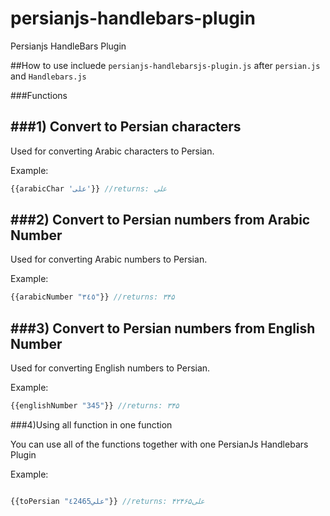 persianjs-handlebars-plugin
===========================

Persianjs HandleBars Plugin

##How to use
incluede `persianjs-handlebarsjs-plugin.js` after `persian.js` and `Handlebars.js`

###Functions

###1) Convert to Persian characters
----------
Used for converting Arabic characters to Persian.

Example:

```javascript
{{arabicChar 'علی'}} //returns: علی
````
###2) Convert to Persian numbers from Arabic Number
----------
Used for converting Arabic numbers to Persian.

Example:

```javascript
{{arabicNumber "٣٤٥"}} //returns: ۳۴۵
````

###3) Convert to Persian numbers from English Number
----------
Used for converting English numbers to Persian.

Example:

```javascript
{{englishNumber "345"}} //returns: ۳۴۵
````

###4)Using all function in one function

You can use all of the functions together with one PersianJs Handlebars Plugin 

Example:

```javascript

{{toPersian "علي٤2465"}} //returns: علی۴۲۴۶۵
````
